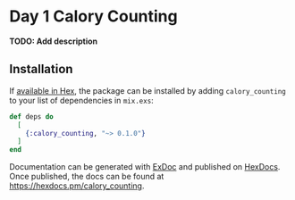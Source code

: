 # Day 1 Calory Counting

**TODO: Add description**

## Installation

If [available in Hex](https://hex.pm/docs/publish), the package can be installed
by adding `calory_counting` to your list of dependencies in `mix.exs`:

```elixir
def deps do
  [
    {:calory_counting, "~> 0.1.0"}
  ]
end
```

Documentation can be generated with [ExDoc](https://github.com/elixir-lang/ex_doc)
and published on [HexDocs](https://hexdocs.pm). Once published, the docs can
be found at <https://hexdocs.pm/calory_counting>.

